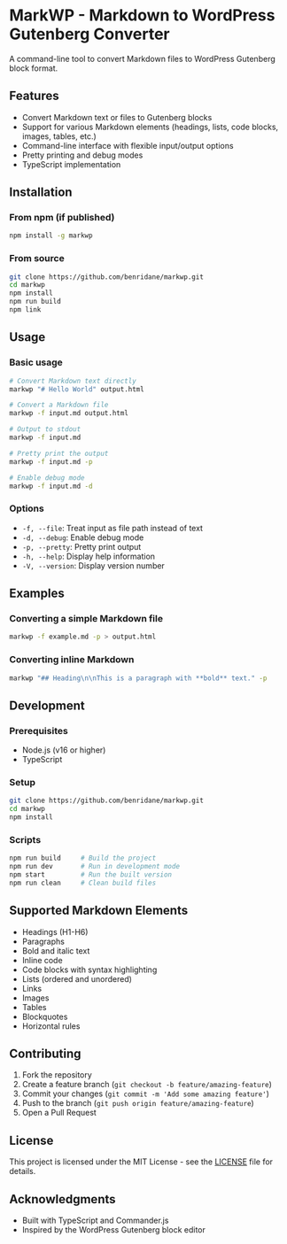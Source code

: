 # MarkWP - Markdown to WordPress Gutenberg Converter

A command-line tool to convert Markdown files to WordPress Gutenberg block format.

## Features

- Convert Markdown text or files to Gutenberg blocks
- Support for various Markdown elements (headings, lists, code blocks, images, tables, etc.)
- Command-line interface with flexible input/output options
- Pretty printing and debug modes
- TypeScript implementation

## Installation

### From npm (if published)
```bash
npm install -g markwp
```

### From source
```bash
git clone https://github.com/benridane/markwp.git
cd markwp
npm install
npm run build
npm link
```

## Usage

### Basic usage
```bash
# Convert Markdown text directly
markwp "# Hello World" output.html

# Convert a Markdown file
markwp -f input.md output.html

# Output to stdout
markwp -f input.md

# Pretty print the output
markwp -f input.md -p

# Enable debug mode
markwp -f input.md -d
```

### Options

- `-f, --file`: Treat input as file path instead of text
- `-d, --debug`: Enable debug mode
- `-p, --pretty`: Pretty print output
- `-h, --help`: Display help information
- `-V, --version`: Display version number

## Examples

### Converting a simple Markdown file
```bash
markwp -f example.md -p > output.html
```

### Converting inline Markdown
```bash
markwp "## Heading\n\nThis is a paragraph with **bold** text." -p
```

## Development

### Prerequisites
- Node.js (v16 or higher)
- TypeScript

### Setup
```bash
git clone https://github.com/benridane/markwp.git
cd markwp
npm install
```

### Scripts
```bash
npm run build     # Build the project
npm run dev       # Run in development mode
npm start         # Run the built version
npm run clean     # Clean build files
```

## Supported Markdown Elements

- Headings (H1-H6)
- Paragraphs
- Bold and italic text
- Inline code
- Code blocks with syntax highlighting
- Lists (ordered and unordered)
- Links
- Images
- Tables
- Blockquotes
- Horizontal rules

## Contributing

1. Fork the repository
2. Create a feature branch (`git checkout -b feature/amazing-feature`)
3. Commit your changes (`git commit -m 'Add some amazing feature'`)
4. Push to the branch (`git push origin feature/amazing-feature`)
5. Open a Pull Request

## License

This project is licensed under the MIT License - see the [LICENSE](LICENSE) file for details.

## Acknowledgments

- Built with TypeScript and Commander.js
- Inspired by the WordPress Gutenberg block editor